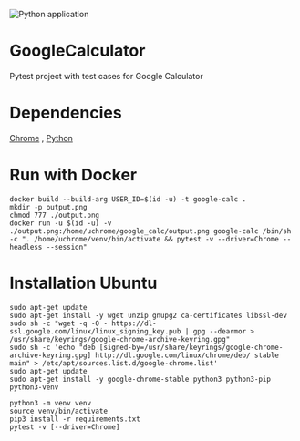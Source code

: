 ![Python application](https://github.com/omoskovko/GoogleCalculator/workflows/Python%20application/badge.svg)

# GoogleCalculator
Pytest project with test cases for Google Calculator


# Dependencies
[Chrome](https://www.google.com/chrome/) 
, [Python](https://www.python.org/)


# Run with Docker
```
docker build --build-arg USER_ID=$(id -u) -t google-calc .
mkdir -p output.png
chmod 777 ./output.png
docker run -u $(id -u) -v ./output.png:/home/uchrome/google_calc/output.png google-calc /bin/sh -c ". /home/uchrome/venv/bin/activate && pytest -v --driver=Chrome --headless --session"
```

# Installation Ubuntu
```
sudo apt-get update
sudo apt-get install -y wget unzip gnupg2 ca-certificates libssl-dev
sudo sh -c "wget -q -O - https://dl-ssl.google.com/linux/linux_signing_key.pub | gpg --dearmor > /usr/share/keyrings/google-chrome-archive-keyring.gpg"
sudo sh -c 'echo "deb [signed-by=/usr/share/keyrings/google-chrome-archive-keyring.gpg] http://dl.google.com/linux/chrome/deb/ stable main" > /etc/apt/sources.list.d/google-chrome.list'
sudo apt-get update
sudo apt-get install -y google-chrome-stable python3 python3-pip python3-venv

python3 -m venv venv
source venv/bin/activate
pip3 install -r requirements.txt
pytest -v [--driver=Chrome]
```
